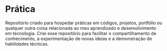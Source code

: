 # Prática
Repositório criado para hospedar práticas em códigos, projetos, portfólio ou qualquer outra coisa relacionada ao meu aprendizado e desenvolvimento em tecnologia. Criei esse repositório para facilitar o compartilhamento de conhecimento, a experimentação de novas ideias e a demonstração de habilidades técnicas.


